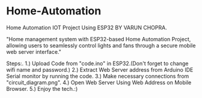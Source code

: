 # Home-Automation
Home Automation IOT Project Using ESP32  BY VARUN CHOPRA.

"Home management system with ESP32-based Home Automation Project, 
  allowing users to seamlessly control lights and fans through a 
    secure mobile web server interface."

Steps:.
    1.) Upload Code from "code.ino" in ESP32.(Don't forget to change wifi name and password.)
    2.) Extract Web Server address from Arduino IDE Serial monitor by running the code. 
    3.) Make necessary connections from "circuit_diagram.png".
    4.) Open Web Server Using Web Address on Mobile Browser.
    5.) Enjoy the tech.:)
